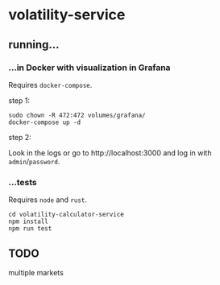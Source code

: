 # volatility-service

## running...

### ...in Docker with visualization in Grafana
Requires `docker-compose`.

step 1:
```
sudo chown -R 472:472 volumes/grafana/
docker-compose up -d
```
step 2:

Look in the logs or go to http://localhost:3000 and log in with `admin`/`password`.

### ...tests
Requires `node` and `rust`.
```
cd volatility-calculator-service
npm install
npm run test
```

## TODO
multiple markets
